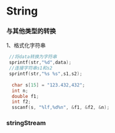 # String

### 与其他类型的转换 

1、格式化字符串

```cpp
 //将data转换为字符串
 sprintf(str,"%d",data);
 //连接字符串s1和s2
 sprintf(str,"%s %s",s1,s2);
 
  char s[15] = "123.432,432";
  int n;
  double f1;
  int f2;
  sscanf(s, "%lf,%d%n", &f1, &f2, &n);
```

### stringStream

